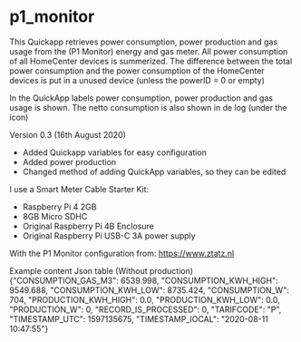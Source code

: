 # p1_monitor

This Quickapp retrieves power consumption, power production and gas usage from the (P1 Monitor) energy and gas meter. All power consumption of all HomeCenter devices is summerized. The difference between the total power consumption and the power consumption of the HomeCenter devices is put in a unused device (unless the powerID = 0 or empty)

In the QuickApp labels power consumption, power production and gas usage is shown. The netto consumption is also shown in de log (under the icon)

Version 0.3 (16th August 2020)
- Added Quickapp variables for easy configuration
- Added power production
- Changed method of adding QuickApp variables, so they can be edited

I use a Smart Meter Cable Starter Kit:
- Raspberry Pi 4 2GB
- 8GB Micro SDHC
- Original Raspberry Pi 4B Enclosure
- Original Raspberry Pi USB-C 3A power supply

With the P1 Monitor configuration from: https://www.ztatz.nl

Example content Json table (Without production)
{"CONSUMPTION_GAS_M3": 6539.998, "CONSUMPTION_KWH_HIGH": 9549.688, "CONSUMPTION_KWH_LOW": 8735.424, "CONSUMPTION_W": 704, "PRODUCTION_KWH_HIGH": 0.0, "PRODUCTION_KWH_LOW": 0.0, "PRODUCTION_W": 0, "RECORD_IS_PROCESSED": 0, "TARIFCODE": "P", "TIMESTAMP_UTC": 1597135675, "TIMESTAMP_lOCAL": "2020-08-11 10:47:55"}
